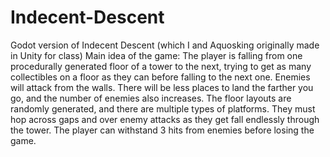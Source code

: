 # Indecent-Descent
Godot version of Indecent Descent (which I and Aquosking originally made in Unity for class)
Main idea of the game:
The player is falling from one procedurally generated floor of a tower to the next, trying to get as many collectibles on a floor as they can before falling to the next one. Enemies will attack from the walls. There will be less places to land the farther you go, and the number of enemies also increases. The floor layouts are randomly generated, and there are multiple types of platforms. They must hop across gaps and over enemy attacks as they get fall endlessly through the tower. The player can withstand 3 hits from enemies before losing the game.
